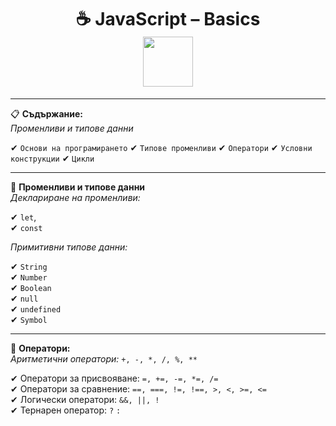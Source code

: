 <h1 align="center">
  ☕ JavaScript – Basics 
  <br>
  <img src="https://media3.giphy.com/media/v1.Y2lkPTc5MGI3NjExcHAyMzRpZmo4bzBnenowZzl6a3JzcnNqZnlwMmt2amg1dG96c3Y4eSZlcD12MV9pbnRlcm5hbF9naWZfYnlfaWQmY3Q9Zw/SvFocn0wNMx0iv2rYz/giphy.gif" width="80"> 
</h1>

----

📋 **Съдържание:**  
  *Променливи и типове данни*  
  
  ✔ `Основи на програмирането` 
  ✔ `Типове променливи` 
  ✔ `Оператори` 
  ✔ `Условни конструкции` 
  ✔ `Цикли   `

  ---

  🎯 **Променливи и типове данни**   
          *Деклариране на променливи:*    
        
  ✔ `let`,   
  ✔ `const`  

  *Примитивни типове данни:*      

  ✔ `String`  
  ✔ `Number`  
  ✔ `Boolean`  
  ✔ `null`  
  ✔ `undefined`  
  ✔ `Symbol`  
  

  ---

  🔢 **Оператори:**   
  *Аритметични оператори:*  `+, -, *, /, %, **`  
    
  ✔ Оператори за присвояване: `=, +=, -=, *=, /=`  
  ✔ Оператори за сравнение: `==, ===, !=, !==, >, <, >=, <=`   
  ✔ Логически оператори: `&&, ||, !`   
  ✔ Тернарен оператор: `?` `:`   
    


